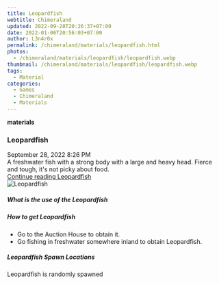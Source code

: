 ```yaml
---
title: Leopardfish
webtitle: Chimeraland
updated: 2022-09-28T20:26:37+07:00
date: 2022-01-06T20:56:03+07:00
author: L3n4r0x
permalink: /chimeraland/materials/leopardfish.html
photos:
  - /chimeraland/materials/leopardfish/leopardfish.webp
thumbnail: /chimeraland/materials/leopardfish/leopardfish.webp
tags:
  - Material
categories:
  - Games
  - Chimeraland
  - Materials
---
```


<section id="bootstrap-wrapper">
  <link
    rel="stylesheet"
    href="https://cdn.statically.io/gh/dimaslanjaka/Web-Manajemen/40ac3225/css/bootstrap-4.5-wrapper.css"
  />
  <div
    class="row g-0 border rounded overflow-hidden flex-md-row mb-4 shadow-sm position-relative"
  >
    <div class="col p-4 d-flex flex-column position-static">
      <strong class="d-inline-block mb-2 text-success">materials</strong>
      <h3 class="mb-0">Leopardfish</h3>
      <div class="mb-1 text-muted">September 28, 2022 8:26 PM</div>
      <div class="mb-2 border p-1">
        A freshwater fish with a strong body with a large and heavy head. Fierce
        and tough, it&#x27;s not picky about food.
      </div>
      <a href="#" class="stretched-link d-none">Continue reading Leopardfish</a>
    </div>
    <div class="col-auto d-none d-lg-block">
      <img
        src="/chimeraland/materials/leopardfish/leopardfish.webp"
        alt="Leopardfish"
      />
    </div>
  </div>
  <div class="row">
    <div class="col-lg-6 col-12 mb-2">
      <div class="card">
        <div class="card-body">
          <h5 class="card-title">What is the use of the Leopardfish</h5>
          <div class="card-text"><ul></ul></div>
        </div>
      </div>
    </div>
    <div class="col-lg-6 col-12 mb-2">
      <div class="card">
        <div class="card-body">
          <h5 class="card-title">How to get Leopardfish</h5>
          <div class="card-text">
            <ul>
              <li>Go to the Auction House to obtain it.</li>
              <li>
                Go fishing in freshwater somewhere inland to obtain Leopardfish.
              </li>
            </ul>
          </div>
        </div>
      </div>
    </div>
    <div class="col-12 mb-2">
      <h5>Leopardfish Spawn Locations</h5>
      <p>Leopardfish is randomly spawned</p>
    </div>
  </div>
</section>